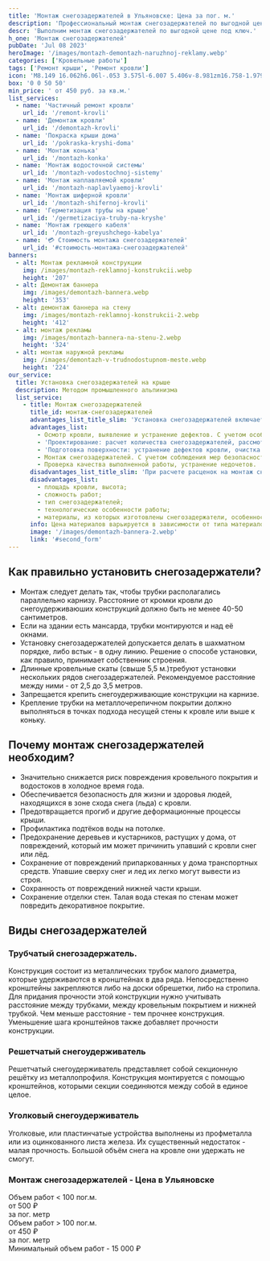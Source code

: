 ```yaml
---
title: 'Монтаж снегозадержателей в Ульяновске: Цена за пог. м.'
description: 'Профессиональный монтаж снегозадержателей по выгодной цене от 450 руб. за пог .м. от профессионалов с опытом работы более 10 лет. Звоните!'
descr: 'Выполним монтаж снегозадержателей по выгодной цене под ключ.'
h_one: 'Монтаж снегозадержателей'
pubDate: 'Jul 08 2023'
heroImage: '/images/montazh-demontazh-naruzhnoj-reklamy.webp'
categories: ['Кровельные работы']
tags: ['Ремонт крыши', 'Ремонт кровли']
icon: 'M8.149 16.062h6.06l-.053 3.575l-6.007 5.406v-8.981zm16.758-1.979L1 35.169L3.52 38l21.485-18.954L46.486 38L49 35.169L25.097 14.083L25 14l-.093.083z'
box: '0 0 50 50'
min_price: ' от 450 руб. за кв.м.'
list_services:
  - name: 'Частичный ремонт кровли'
    url_id: '/remont-krovli'
  - name: 'Демонтаж кровли'
    url_id: '/demontazh-krovli'
  - name: 'Покраска крыши дома'
    url_id: '/pokraska-kryshi-doma'
  - name: 'Монтаж конька'
    url_id: '/montazh-konka'
  - name: 'Монтаж водосточной системы'
    url_id: '/montazh-vodostochnoj-sistemy'
  - name: 'Монтаж наплавляемой кровли'
    url_id: '/montazh-naplavlyaemoj-krovli'
  - name: 'Монтаж шиферной кровли'
    url_id: '/montazh-shifernoj-krovli'
  - name: 'Герметизация трубы на крыше'
    url_id: '/germetizaciya-truby-na-kryshe'
  - name: 'Монтаж греющего кабеля'
    url_id: '/montazh-greyushchego-kabelya'
  - name: '💳 Стоимость монтажа снегозадержателей'
    url_id: '#стоимость-монтажа-снегозадержателей'
banners:
  - alt: Монтаж рекламной конструкции
    img: /images/montazh-reklamnoj-konstrukcii.webp
    height: '207'
  - alt: Демонтаж баннера
    img: /images/demontazh-bannera.webp
    height: '353'
  - alt: демонтаж баннера на стену
    img: /images/montazh-reklamnoj-konstrukcii-2.webp
    height: '412'
  - alt: монтаж рекламы
    img: /images/montazh-bannera-na-stenu-2.webp
    height: '324'
  - alt: монтаж наружной рекламы
    img: /images/demontazh-v-trudnodostupnom-meste.webp
    height: '224'
our_service:
  title: Установка снегозадержателей на крыше
  description: Методом промышленного альпинизма
  list_service:
    - title: Монтаж снегозадержателей
      title_id: монтаж-снегозадержателей
      advantages_list_title_slim: 'Установка снегозадержателей включает в себя несколько рабочих этапов, каждый из которых важен:'
      advantages_list:
        - Осмотр кровли, выявление и устранение дефектов. С учетом особенностей крыши выбор типа снегозадержателей.
        - 'Проектирование: расчет количества снегозадержателей, рассмотрение вариантов их расположения на кровле, способа крепления'
        - 'Подготовка поверхности: устранение дефектов кровли, очистка от наледи и снега.'
        - Монтаж снегозадержателей. С учетом соблюдения мер безопасности монтаж производится с применением специальных инструментов и оборудования. Работы должны выполняться специально подготовленными людьми.
        - Проверка качества выполненной работы, устранение недочетов.
      disadvantages_list_title_slim: 'При расчете расценок на монтаж снегозадержателей учитываются такие факторы, как:'
      disadvantages_list:
        - площадь кровли, высота;
        - сложность работ;
        - тип снегозадержателей;
        - технологические особенности работы;
        - материалы, из которых изготовлены снегозадержатели, особенности их крепежа.
      info: Цена материалов варьируется в зависимости от типа материалов и завода-изготовителя.
      image: '/images/demontazh-bannera-2.webp'
      link: '#second_form'
---
```


## Как правильно установить снегозадержатели?

- Монтаж следует делать так, чтобы трубки располагались параллельно карнизу. Расстояние от кромки кровли до снегоудерживаюших конструкций должно быть не менее 40-50 сантиметров.
- Если на здании есть мансарда, трубки монтируются и над её окнами.
- Установку снегозадержателей допускается делать в шахматном порядке, либо встык - в одну линию. Решение о способе установки, как правило, принимает собственник строения.
- Длинные кровельные скаты (свыше 5,5 м.)требуют установки нескольких рядов снегозадержателей. Рекомендуемое расстояние между ними - от 2,5 до 3,5 метров.
- Запрещается крепить снегоудерживающие конструкции на карнизе.
- Крепление трубки на металлочерепичном покрытии должно выполняться в точках подхода несущей стены к кровле или выше к коньку.

## Почему монтаж снегозадержателей необходим?

- Значительно снижается риск повреждения кровельного покрытия и водостоков в холодное время года.
- Обеспечивается безопасность для жизни и здоровья людей, находящихся в зоне схода снега (льда) с кровли.
- Предотвращается прогиб и другие деформационные процессы крыши.
- Профилактика подтёков воды на потолке.
- Предохранение деревьев и кустарников, растущих у дома, от повреждений, который им может причинить упавший с кровли снег или лёд.
- Сохранение от повреждений припаркованных у дома транспортных средств. Упавшие сверху снег и лед их легко могут вывести из строя.
- Сохранность от повреждений нижней части крыши.
- Сохранение отделки стен. Талая вода стекая по стенам может повредить декоративное покрытие.

## Виды снегозадержателей

### Трубчатый снегозадержатель.

Конструкция состоит из металлических трубок малого диаметра, которые удерживаются в кронштейнах в два ряда. Непосредственно кронштейны закрепляются либо на доски обрешетки, либо на стропила. Для придания прочности этой конструкции нужно учитывать расстояние между трубками, между кровельным покрытием и нижней трубкой. Чем меньше расстояние - тем прочнее конструкция. Уменьшение шага кронштейнов также добавляет прочности конструкции.

### Решетчатый снегоудерживатель

Решетчатый снегоудерживатель представляет собой секционную решётку из металлопрофиля. Конструкция монтируется с помощью кронштейнов, которыми секции соединяются между собой в единое целое.

### Уголковый снегоудерживатель

Уголковые, или пластинчатые устройства выполнены из профметалла или из оцинкованного листа железа. Их существенный недостаток - малая прочность. Большой объём снега на кровле они удержать не смогут.

<div id="стоимость-монтажа-снегозадержателей" class="gradientBg mx-auto my-4 max-w-full rounded-xl p-14 text-center shadow-lg"><h3 class="flex justify-center px-4 pt-6 font-bold lg:text-xl"><div class="text-white">Монтаж снегозадержателей - Цена в Ульяновске</div></h3><div class="flex flex-wrap justify-center gap-4 py-4"><div class="flex max-w-[350px] flex-col gap-2 rounded-xl bg-gray-200 bg-opacity-30 p-6 text-white shadow-md backdrop-blur-lg backdrop-filter"><div class="text-sm font-semibold">Объем работ &lt; 100 пог.м.</div><div class="text-3xl font-semibold tracking-tight">от 500 ₽</div><div class="font-normal">за пог. метр</div></div><div class="flex max-w-[500px] flex-col gap-2 rounded-xl bg-gray-200 bg-opacity-30 p-6 text-white shadow-md backdrop-blur-lg backdrop-filter"><div class="text-sm font-semibold">Объем работ &gt; 100 пог.м.</div><div class="text-3xl font-semibold tracking-tight">от 450 ₽</div><div class="font-normal">за пог. метр</div></div></div><div class="flex justify-center pb-6">Минимальный объем работ - 15 000 ₽</div></div>
